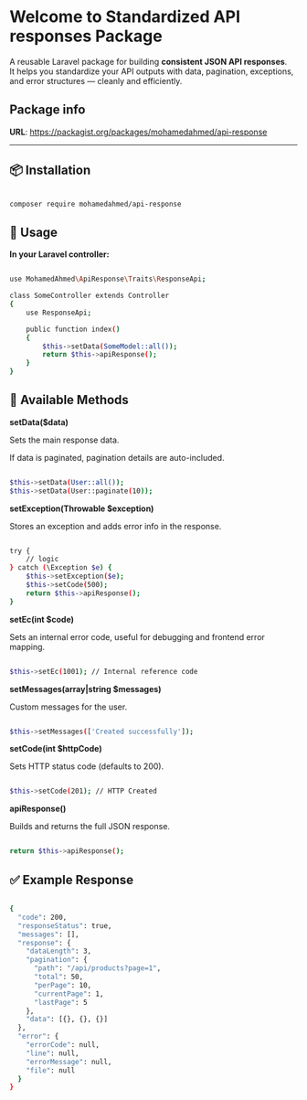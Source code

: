 # Welcome to Standardized API responses Package

A reusable Laravel package for building **consistent JSON API responses**.  
It helps you standardize your API outputs with data, pagination, exceptions, and error structures — cleanly and efficiently.

## Package info

**URL**: https://packagist.org/packages/mohamedahmed/api-response

---

## 📦 Installation

```sh

composer require mohamedahmed/api-response

```

## 🚀 Usage

**In your Laravel controller:**

```sh

use MohamedAhmed\ApiResponse\Traits\ResponseApi;

class SomeController extends Controller
{
    use ResponseApi;

    public function index()
    {
        $this->setData(SomeModel::all());
        return $this->apiResponse();
    }
}

```

## 🧠 Available Methods

**setData($data)**

Sets the main response data.

If data is paginated, pagination details are auto-included.

```sh

$this->setData(User::all());
$this->setData(User::paginate(10));

```

**setException(Throwable $exception)**

Stores an exception and adds error info in the response.

```sh

try {
    // logic
} catch (\Exception $e) {
    $this->setException($e);
    $this->setCode(500);
    return $this->apiResponse();
}

```

**setEc(int $code)**

Sets an internal error code, useful for debugging and frontend error mapping.

```sh

$this->setEc(1001); // Internal reference code

```

**setMessages(array|string $messages)**

Custom messages for the user.

```sh

$this->setMessages(['Created successfully']);

```

**setCode(int $httpCode)**

Sets HTTP status code (defaults to 200).

```sh

$this->setCode(201); // HTTP Created

```

**apiResponse()**

Builds and returns the full JSON response.

```sh

return $this->apiResponse();

```

## ✅ Example Response

```sh

{
  "code": 200,
  "responseStatus": true,
  "messages": [],
  "response": {
    "dataLength": 3,
    "pagination": {
      "path": "/api/products?page=1",
      "total": 50,
      "perPage": 10,
      "currentPage": 1,
      "lastPage": 5
    },
    "data": [{}, {}, {}]
  },
  "error": {
    "errorCode": null,
    "line": null,
    "errorMessage": null,
    "file": null
  }
}

```